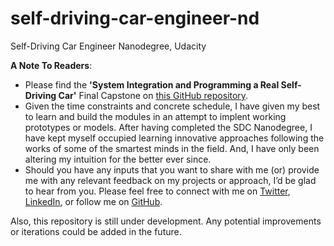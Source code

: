 # self-driving-car-engineer-nd
Self-Driving Car Engineer Nanodegree, Udacity  


**A Note To Readers**:  
- Please find the **'System Integration and Programming a Real Self-Driving Car'** Final Capstone on [this GitHub repository](https://github.com/SandeepAswathnarayana/Udacity-SDCND-Programming-a-Real-Self-Driving-Car).  
- Given the time constraints and concrete schedule, I have given my best to learn and build the modules in an attempt to implent working prototypes or models. After having completed the SDC Nanodegree, I have kept myself occupied learning innovative approaches following the works of some of the smartest minds in the field. And, I have only been altering my intuition for the better ever since.  
- Should you have any inputs that you want to share with me (or) provide me with any relevant feedback on my projects or approach, I’d be glad to hear from you. Please feel free to connect with me on [Twitter](https://twitter.com/ThisIsSandeepA), [LinkedIn](https://www.linkedin.com/in/sandeep-a/), or follow me on [GitHub](https://github.com/SandeepAswathnarayana).  


Also, this repository is still under development. Any potential improvements or iterations could be added in the future.  

